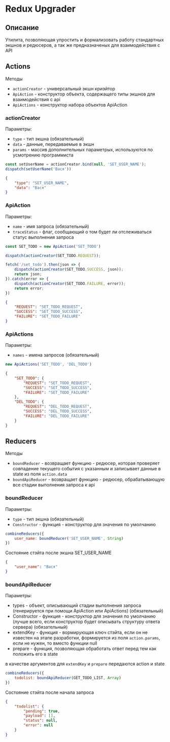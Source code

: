 Redux Upgrader
========

Описание
--------
Утилита, позволяющая упростить и формализовать работу стандартных экшнов и редюсеров, а так же предназначеных для взаимодействия с API

Actions
------------------------

Методы
* `actionCreator` - универсальный экшн криэйтор
* `ApiAction` - конструктор объекта, содержащего типы экшнов для взаимодействия с api
* `ApiActions` - конструктор набора объектов ApiAction

### actionCreator

Параметры:
* `type` - тип экшна (обязательный)
* `data` - данные, передаваемые в экшн
* `params` - массив дополнительных параметрых, используются по усмотрению программиста

```javascript
const setUserName = actionCreator.bind(null, 'SET_USER_NAME');
dispatch(setUserName('Вася'))
```

```json
{
    "type": "SET_USER_NAME",
    "data": "Вася"
}
```

### ApiAction

Параметры:
* `name` - имя запроса (обязательный)
* `traceStatus` - флаг, сообщающий о том будет ли отслеживаться статус выполнения запроса

```javascript
const SET_TODO = new ApiAction('SET_TODO')

dispatch(actionCreator(SET_TODO.REQUEST));

fetch('/set_todo').then(json => {
    dispatch(actionCreator(SET_TODO.SUCCESS, json));
    return json;
}).catch(error => {
    dispatch(actionCreator(SET_TODO.FAILURE, error));
    return error;
})
```

```json
{
    "REQUEST": "SET_TODO_REQUEST",
    "SUCCESS": "SET_TODO_SUCCESS",
    "FAILURE": "SET_TODO_FAILURE"
}
```

### ApiActions

Параметры:
* `names` - имена запросов (обязательный)

```javascript
new ApiActions('SET_TODO', 'DEL_TODO')
```

```json
{
    "SET_TODO": {
        "REQUEST": "SET_TODO_REQUEST",
        "SUCCESS": "SET_TODO_SUCCESS",
        "FAILURE": "SET_TODO_FAILURE"
    },
    "DEL_TODO": {
        "REQUEST": "DEL_TODO_REQUEST",
        "SUCCESS": "DEL_TODO_SUCCESS",
        "FAILURE": "DEL_TODO_FAILURE"
    }
}
```


Reducers
------------------------

Методы
* `boundReducer` - возвращает функцию - редюсер, которая проверяет совпадение текущего события с указанным и записывает данные в state из поля `action.data`
* `boundApiReducer` - возвращает функцию - редюсер, обрабатывающую все стадии выполнения запроса к api

### boundReducer

Параметры:
* `type` - тип экшна (обязательный)
* `Constructor` - функция - конструктор для значения по умолчанию

```javascript
combineReducers({
    user_name: boundReducer('SET_USER_NAME', String)
})
```

Состояние стэйта после экшна SET_USER_NAME
```json
{
    "user_name": "Вася"
}
```

### boundApiReducer

Параметры:
* types - объект, описывающий стадии выполнения запроса (генерируется при помощи ApiAction или ApiActions) (обязательный)
* Constructor - функция - конструктор для значения по умолчанию (лучше всего, если конструктор будет описывать структуру ответа сервера) (обязательный)
* extendKey - функция - вормирующая ключ стэйта, если он не известен на этапе разработки, формируется из поля `action.params`, если не нужен, то вместо функции null
* prepare - функция, позволяющая обработать ответ перед тем как положить его в state

в качестве аргументов для `extendKey` и `prepare` передаются action и state

```javascript
combineReducers({
    todolist: boundApiReducer(GET_TODO_LIST, Array)
})
```

Состояние стэйта после начала запроса
```json
{
    "todolist": {
        "pending": true,
        "payload": [],
        "status": null,
        "error": null
    }
}
```